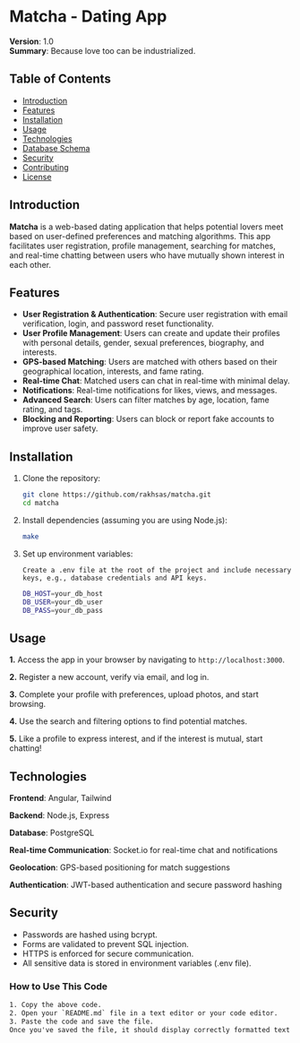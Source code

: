 # Matcha - Dating App

**Version**: 1.0  
**Summary**: Because love too can be industrialized.

## Table of Contents
- [Introduction](#introduction)
- [Features](#features)
- [Installation](#installation)
- [Usage](#usage)
- [Technologies](#technologies)
- [Database Schema](#database-schema)
- [Security](#security)
- [Contributing](#contributing)
- [License](#license)

## Introduction
**Matcha** is a web-based dating application that helps potential lovers meet based on user-defined preferences and matching algorithms. This app facilitates user registration, profile management, searching for matches, and real-time chatting between users who have mutually shown interest in each other.

## Features
- **User Registration & Authentication**: Secure user registration with email verification, login, and password reset functionality.
- **User Profile Management**: Users can create and update their profiles with personal details, gender, sexual preferences, biography, and interests.
- **GPS-based Matching**: Users are matched with others based on their geographical location, interests, and fame rating.
- **Real-time Chat**: Matched users can chat in real-time with minimal delay.
- **Notifications**: Real-time notifications for likes, views, and messages.
- **Advanced Search**: Users can filter matches by age, location, fame rating, and tags.
- **Blocking and Reporting**: Users can block or report fake accounts to improve user safety.

## Installation
1. Clone the repository:
    ```bash
    git clone https://github.com/rakhsas/matcha.git
    cd matcha

2. Install dependencies (assuming you are using Node.js):
    ```bash
    make

3. Set up environment variables:
    
    `Create a .env file at the root of the project and include necessary keys, e.g., database credentials and API keys.`

    ```bash
    DB_HOST=your_db_host
    DB_USER=your_db_user
    DB_PASS=your_db_pass
    ```

## Usage

**1.** Access the app in your browser by navigating to `http://localhost:3000`.

**2.** Register a new account, verify via email, and log in.

**3.** Complete your profile with preferences, upload photos, and start browsing.

**4.** Use the search and filtering options to find potential matches.

**5.** Like a profile to express interest, and if the interest is mutual, start chatting!

## Technologies

**Frontend**: Angular, Tailwind

**Backend**: Node.js, Express

**Database**: PostgreSQL

**Real-time Communication**: Socket.io for real-time chat and notifications

**Geolocation**: GPS-based positioning for match suggestions

**Authentication**: JWT-based authentication and secure password hashing

## Security

- Passwords are hashed using bcrypt.
- Forms are validated to prevent SQL injection.
- HTTPS is enforced for secure communication.
- All sensitive data is stored in environment variables (.env file).



### How to Use This Code
```txt
1. Copy the above code.
2. Open your `README.md` file in a text editor or your code editor.
3. Paste the code and save the file.
Once you've saved the file, it should display correctly formatted text on GitHub or any other platform that supports Markdown.
```
